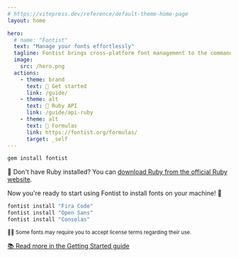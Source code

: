 ```yaml
---
# https://vitepress.dev/reference/default-theme-home-page
layout: home

hero:
  # name: "Fontist"
  text: "Manage your fonts effortlessly"
  tagline: Fontist brings cross-platform font management to the command line for Windows, Linux, and macOS. Free and open source.
  image:
    src: /hero.png
  actions:
    - theme: brand
      text: 🚀 Get started
      link: /guide/
    - theme: alt
      text: 💎 Ruby API
      link: /guide/api-ruby
    - theme: alt
      text: 🍰 Formulas
      link: https://fontist.org/formulas/
      target: _self
---
```


<!-- Excerpt from the Getting Started guide page. Try to keep it in sync! -->

```sh
gem install fontist
```

💎 Don't have Ruby installed? You can [download Ruby from the official Ruby website](https://www.ruby-lang.org/en/downloads/).

Now you're ready to start using Fontist to install fonts on your machine! 🤩

```sh
fontist install "Fira Code"
fontist install "Open Sans"
fontist install "Consolas"
```

<sup>👩‍⚖️ Some fonts may require you to accept license terms regarding their use.</sup>

[📚 Read more in the Getting Started guide](/guide/)
